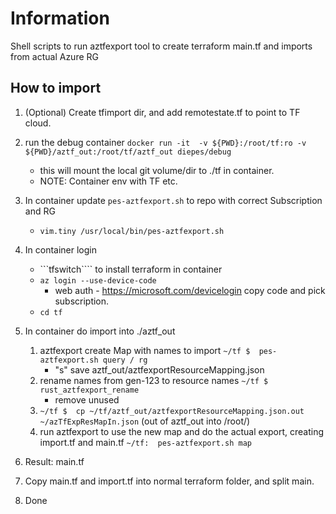# Information

Shell scripts to run aztfexport tool to create terraform main.tf and imports from actual Azure RG

## How to import

1. (Optional) Create tfimport dir, and add remotestate.tf to point to TF cloud.
1. run the debug container ```docker run -it  -v ${PWD}:/root/tf:ro -v ${PWD}/aztf_out:/root/tf/aztf_out diepes/debug```
   - this will mount the local git volume/dir to ./tf in container.
   - NOTE: Container env with TF etc.
1. In container update  ```pes-aztfexport.sh``` to repo with correct Subscription and RG
   - ```vim.tiny /usr/local/bin/pes-aztfexport.sh```

1. In container login
   - ```tfswitch```` to install terraform in container
   - ```az login --use-device-code```
     - web auth - https://microsoft.com/devicelogin copy code and pick subscription.
   - ```cd tf```
1. In container do import into ./aztf_out
   1. aztfexport create Map with names to import
      ```~/tf $  pes-aztfexport.sh query / rg```
      - "s" save aztf_out/aztfexportResourceMapping.json
   2. rename names from gen-123 to resource names
      ```~/tf $ rust_aztfexport_rename```
      - remove unused
   3. ```~/tf $  cp ~/tf/aztf_out/aztfexportResourceMapping.json.out ~/azTfExpResMapIn.json```  (out of aztf_out into /root/)
   4. run aztfexport to use the new map and do the actual export, creating import.tf and main.tf
      ```~/tf:  pes-aztfexport.sh map```
1. Result: main.tf
1. Copy main.tf and import.tf into normal terraform folder, and split main.
1. Done
